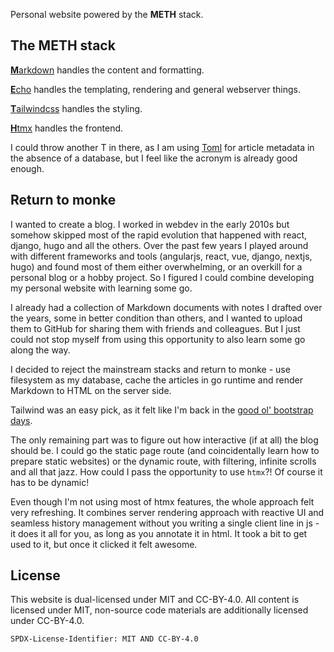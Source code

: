 Personal website powered by the **METH** stack.

## The METH stack

<a href="https://daringfireball.net/projects/markdown/" target="_blank">**M**arkdown</a> handles the content and
formatting.

<a href="https://github.com/labstack/echo" target="_blank">**E**cho</a> handles the templating, rendering and general
webserver things.

<a href="https://github.com/tailwindlabs/tailwindcss/" target="_blank">**T**ailwindcss</a> handles the styling.

<a href="https://htmx.org/" target="_blank">**H**tmx</a> handles the frontend.

I could throw another T in there, as I am using [Toml](https://toml.io/en/) for article metadata in the absence of a
database, but I feel like the acronym is already good enough.

## Return to monke

I wanted to create a blog. I worked in webdev in the early 2010s but somehow skipped most of the rapid evolution that
happened with react, django, hugo and all the others. Over the past few years I played around with different frameworks
and tools (angularjs, react, vue, django, nextjs, hugo) and found most of them either overwhelming, or an overkill for a
personal blog or a hobby project. So I figured I could combine developing my personal website with learning some go.

I already had a collection of Markdown documents with notes I drafted over the years, some in better condition than
others, and I wanted to upload them to GitHub for sharing them with friends and colleagues. But I just could not stop
myself from using this opportunity to also learn some go along the way.

I decided to reject the mainstream stacks and return to monke - use filesystem as my database, cache the articles in go
runtime and render Markdown to HTML on the server side.

Tailwind was an easy pick, as it felt like I'm back in the <a
href="https://web.archive.org/web/20131202065213/http://getbootstrap.com/examples/theme/" target="_blank">good ol'
bootstrap days</a>.

The only remaining part was to figure out how interactive (if at all) the blog should be. I could go the static page
route (and coincidentally learn how to prepare static websites) or the dynamic route, with filtering, infinite scrolls
and all that jazz. How could I pass the opportunity to use `htmx`?! Of course it has to be dynamic!

Even though I'm not using most of htmx features, the whole approach felt very refreshing. It combines server rendering
approach with reactive UI and seamless history management without you writing a single client line in js - it does it
all for you, as long as you annotate it in html. It took a bit to get used to it, but once it clicked it felt awesome.

## License

This website is dual-licensed under MIT and CC-BY-4.0. All content is licensed under MIT, non-source code materials are
additionally licensed under CC-BY-4.0.

`SPDX-License-Identifier: MIT AND CC-BY-4.0`

